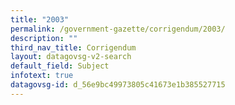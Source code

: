 ```yaml
---
title: "2003"
permalink: /government-gazette/corrigendum/2003/
description: ""
third_nav_title: Corrigendum
layout: datagovsg-v2-search
default_field: Subject
infotext: true
datagovsg-id: d_56e9bc49973805c41673e1b385527715
---
```

